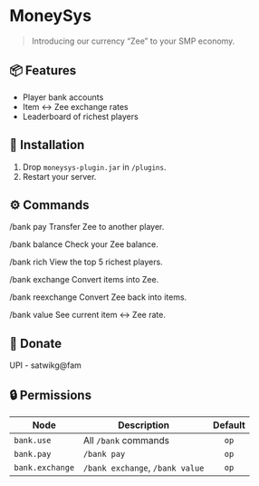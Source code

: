 # MoneySys

> Introducing our currency “Zee” to your SMP economy.

## 📦 Features
- Player bank accounts  
- Item ↔ Zee exchange rates  
- Leaderboard of richest players  

## 🚀 Installation
1. Drop `moneysys-plugin.jar` in `/plugins`.  
2. Restart your server.

## ⚙️ Commands
/bank pay <player> <amount>
Transfer Zee to another player.

/bank balance
Check your Zee balance.

/bank rich
View the top 5 richest players.

/bank exchange <item> <qty>
Convert items into Zee.


/bank reexchange <item> <qty>
Convert Zee back into items.

/bank value <item>
See current item ↔ Zee rate.

## 🤝 Donate
UPI - satwikg@fam

## 🔒 Permissions
| Node            | Description                     | Default |
| --------------- | ------------------------------- | :-----: |
| `bank.use`      | All `/bank` commands            |   `op`  |
| `bank.pay`      | `/bank pay`                     |   `op`  |
| `bank.exchange` | `/bank exchange`, `/bank value` |   `op`  |
